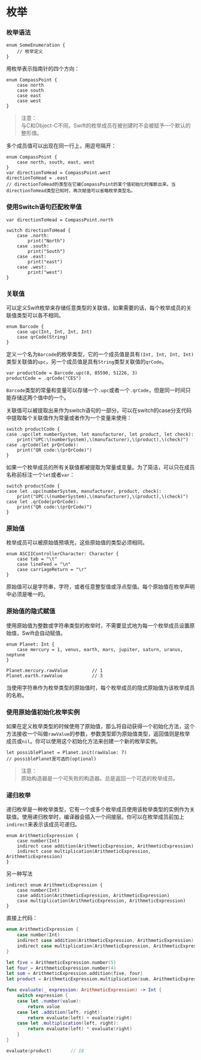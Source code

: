 # 枚举

### 枚举语法

```
enum SomeEnumeration {
    // 枚举定义
}
```

用枚举表示指南针的四个方向：

```
enum CompassPoint {
    case north
    case south
    case east
    case west
}
```

> 注意：   
> 与C和Object-C不同，Swift的枚举成员在被创建时不会被赋予一个默认的整形值。   

多个成员值可以出现在同一行上，用逗号隔开：

```
enum CompassPoint {
    case north, south, east, west
}
var directionToHead = CompassPoint.west
directionToHead = .east
// directionToHead的类型在它被CompassPoint的某个值初始化时推断出来。当directionToHead类型已知时，再次赋值可以省略枚举类型名。
```

### 使用Switch语句匹配枚举值

```
var directionToHead = CompassPoint.north

switch directionToHead {
    case .north:
        print("North")
    case .south:
        print("South")
    case .east:
        print("east")
    case .west:
        print("west")
}
```
### 关联值
可以定义Swift枚举来存储任意类型的关联值，如果需要的话，每个枚举成员的关联值类型可以各不相同。

```
enum Barcode {
    case upc(Int, Int, Int, Int)
    case qrCode(String)
}
```
定义一个名为`Barcode`的枚举类型，它的一个成员值是具有`(Int, Int, Int, Int)`类型关联值的`upc`，另一个成员值是具有`String`类型关联值的`qrCode`。   

```
var productCode = Barcode.upc(8, 85590, 51226, 3)
productCode = .qrCode("CES")
```

`Barcode`类型的常量和变量可以存储一个`.upc`或者一个`.qrCode`，但是同一时间只能存储这两个值中的一个。

关联值可以被提取出来作为switch语句的一部分。可以在switch的case分支代码中提取每个关联值作为常量或者作为一个变量来使用：

```
switch productCode {
case .upc(let numberSystem, let manufacturer, let product, let check):
    print("UPC:\(numberSystem),\(manufacturer),\(product),\(check)")
case .qrCode(let prQrCode):
    print("QR code:\(prQrCode)")
}
```
如果一个枚举成员的所有关联值都被提取为常量或变量。为了简洁，可以只在成员名称前标注一个`let`或者`var`：

```
switch productCode {
case let .upc(numberSystem, manufacturer, product, check):
    print("UPC:\(numberSystem),\(manufacturer),\(product),\(check)")
case let .qrCode(prQrCode):
    print("QR code:\(prQrCode)")
}
```
### 原始值
枚举成员可以被原始值预填充，这些原始值的类型必须相同。

```
enum ASCIIControllerCharacter: Character {
    case tab = "\t"
    case lineFeed = "\n"
    case carriageReturn = "\r"
}
```
原始值可以是字符串，字符，或者任意整型值或浮点型值。每个原始值在枚举声明中必须是唯一的。

### 原始值的隐式赋值
使用原始值为整数或字符串类型的枚举时，不需要显式地为每一个枚举成员设置原始值，Swift会自动赋值。

```
enum Planet: Int {
    case mercury = 1, venus, earth, mars, jupiter, saturn, uranus, neptune
}

Planet.mercury.rawValue 		// 1
Planet.earth.rawValue			// 3
```
当使用字符串作为枚举类型的原始值时，每个枚举成员的隐式原始值为该枚举成员的名称。

### 使用原始值初始化枚举实例
如果在定义枚举类型的时候使用了原始值，那么将自动获得一个初始化方法，这个方法接收一个叫做`rawValue`的参数，参数类型即为原始值类型，返回值则是枚举成员或`nil`。你可以使用这个初始化方法来创建一个新的枚举实例。

```
let possiblePlanet = Planet.init(rawValue: 7)
// possiblePlanet是可选的(optional)
```

> 注意：   
> 原始构造器是一个可失败的构造器。总是返回一个可选的枚举成员。

### 递归枚举
递归枚举是一种枚举类型，它有一个或多个枚举成员使用该枚举类型的实例作为关联值。使用递归枚举时，编译器会插入一个间接层。你可以在枚举成员前加上`indirect`来表示该成员可递归。

```
enum ArithmeticExpression {
    case number(Int)
    indirect case addition(ArithmeticExpression, ArithmeticExpression)
    indirect case multiplication(ArithmeticExpression, ArithmeticExpression)
}
```
另一种写法

```
indirect enum ArithmeticExpression {
    case number(Int)
    case addition(ArithmeticExpression, ArithmeticExpression)
    case multiplication(ArithmeticExpression, ArithmeticExpression)
}
```

直接上代码：

```swift
enum ArithmeticExpression {
    case number(Int)
    indirect case addition(ArithmeticExpression, ArithmeticExpression)
    indirect case multiplication(ArithmeticExpression, ArithmeticExpression)
}

let five = ArithmeticExpression.number(5)
let four = ArithmeticExpression.number(4)
let sum = ArithmeticExpression.addition(five, four)
let product = ArithmeticExpression.multiplication(sum, ArithmeticExpression.number(2))

func evaluate(_ expression: ArithmeticExpression) -> Int {
    switch expression {
    case let .number(value):
        return value
    case let .addition(left, right):
        return evaluate(left) + evaluate(right)
    case let .multiplication(left, right):
        return evaluate(left) * evaluate(right)
    }
}

evaluate(product) 		// 18
```



